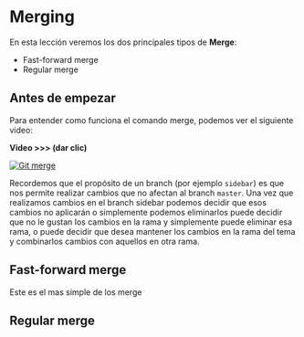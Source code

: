 # Merging

En esta lección veremos los dos principales tipos de **Merge**:

 - Fast-forward merge
 - Regular merge

## Antes de empezar
Para entender como funciona el comando merge, podemos ver el siguiente video:

**Video >>> (dar clic)**

[![Git merge](http://img.youtube.com/vi/gQiWicrreJg/0.jpg)](http://www.youtube.com/watch?v=gQiWicrreJg "Git merge")

Recordemos que el propósito de un branch (por ejemplo `sidebar`) es que nos permite realizar cambios que no afectan al branch `master`. Una vez que realizamos cambios en el branch sidebar podemos decidir que esos cambios no aplicarán o simplemente podemos eliminarlos puede decidir que no le gustan los cambios en la rama y simplemente puede eliminar esa rama, o puede decidir que desea mantener los cambios en la rama del tema y combinarlos cambios con aquellos en otra rama.

## Fast-forward merge
Este es el mas simple de los merge

## Regular merge

<!--stackedit_data:
eyJoaXN0b3J5IjpbOTg2OTQwMTY5LDQ3NDE0Nzk1Ml19
-->